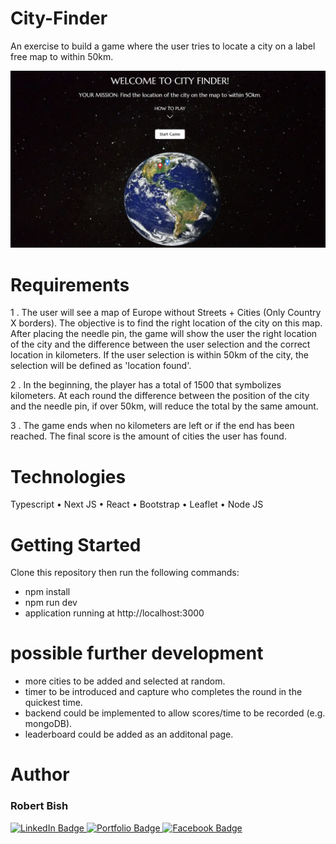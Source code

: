 # City-Finder
An exercise to build a game where the user tries to locate a city on a label free map to within 50km.

<img src='./city-finder.png' width='800'/>

# Requirements
1 . The user will see a map of Europe without Streets + Cities (Only Country X borders). The
objective is to find the right location of the city on this map. After placing the needle pin,
the game will show the user the right location of the city and the difference between the user selection and the correct location in kilometers. If the user selection is within 50km of the city, the selection will be defined as 'location found'.

2 . In the beginning, the player has a total of 1500 that symbolizes kilometers. At each round the difference between the position of the city and the needle pin, if over 50km, will reduce the total by the same amount.

3 . The game ends when no kilometers are left or if the end has been reached. The final score is the amount of cities the user has found.

# Technologies
Typescript •
Next JS •
React • 
Bootstrap • 
Leaflet • 
Node JS

# Getting Started
Clone this repository then run the following commands: 
  - npm install
  - npm run dev
  - application running at http://localhost:3000

# possible further development
 - more cities to be added and selected at random.
 - timer to be introduced and capture who completes the round in the quickest time.
 - backend could be implemented to allow scores/time to be recorded (e.g. mongoDB).
 - leaderboard could be added as an additonal page.

# Author
<h3>Robert Bish</h3>

<a href='https://www.linkedin.com/in/robert-bish-1a6a8637'>
  <img src='https://img.shields.io/badge/LinkedIn-blue?style=for-the-badge&logo=linkedin&logoColor=white' alt='LinkedIn Badge'/>
</a>
<a href='https://robertbishwebdeveloper.com'>
  <img src='https://img.shields.io/badge/Portfolio-darkgreen?style=for-the-badge&logo=portfolio&logoColor=white' alt='Portfolio Badge'/>
</a>
<a href='https://www.facebook.com/robert.bish.9'>
  <img src='https://img.shields.io/badge/Facebook-darkblue?style=for-the-badge&logo=facebook&logoColor=white' alt='Facebook Badge'/>
</a>
